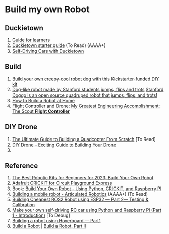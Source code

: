 # Build my own Robot

## Duckietown

1. [Guide for learners](https://www.duckietown.org/guides/start-learning)
2. [Duckietown starter guide](https://www.duckietown.org/get-started) (To Read) (AAAA+)
3. [Self-Driving Cars with Duckietown](https://vimeo.com/showcase/8807247)

## Build 
1. [Build your own creepy-cool robot dog with this Kickstarter-funded DIY kit](https://mashable.com/deals/may-15-petoi-bittle)
2. [Dog-like robot made by Stanford students jumps, flips and trots](https://news.stanford.edu/2019/05/20/dog-like-robot-jumps-flips-trots/) [Stanford Doggo is an open source quadruped robot that jumps, flips, and trots!](https://github.com/Nate711/StanfordDoggoProject)
3. [How to Build a Robot at Home](https://www.wikihow.com/Build-a-Robot-at-Home)
4. Flight Controller and Drone: [My Greatest Engineering Accomplishment: The Scout **Flight Controller**](https://timhanewich.medium.com/my-greatest-engineering-accomplishment-the-scout-flight-controller-d8937fb45b24)


## DIY Drone
1. [The Ultimate Guide to Building a Quadcopter From Scratch](https://www.instructables.com/The-Ultimate-Guide-to-Building-a-Quadcopter-From-S/) [To Read]
2. [DIY Drone – Exciting Guide to Building Your Drone](https://vayuyaan.com/blog/diy-drone-exciting-guide-to-building-your-drone/)
3. 

## Reference
1. [The Best Robotic Kits for Beginners for 2023: Build Your Own Robot](https://www.pakronics.com.au/blogs/news/the-best-robotic-kits-for-beginners-for-2023-build-your-own-robot)
2. [Adafruit CRICKIT for Circuit Playground Express](https://www.adafruit.com/product/3093)
3. Book: [Build Your Own Robot - Using Python, CRICKIT, and Raspberry PI](https://www.manning.com/books/build-your-own-robot)
4. [Building a mobile robot - Articulated Robotics](https://www.youtube.com/playlist?list=PLunhqkrRNRhYAffV8JDiFOatQXuU-NnxT) (AAAA+) (To Read)
5. [Building Cheapest ROS2 Robot using ESP32 — Part 2— Testing & Calibration](https://robofoundry.medium.com/building-cheapest-ros2-robot-using-esp32-part-2-testing-calibration-3f2c6af55698)
6. [Make your own self-driving RC car using Python and Raspberry Pi (Part 1 - Introduction)](https://medium.com/@zaid.killam/make-your-own-self-driving-rc-car-using-python-and-raspberry-pi-part-1-introduction-188ac7a2e023) [To Debug]
7. [Building a robot using Hoverboard — Part1](https://robofoundry.medium.com/building-a-robot-using-hoverboard-part1-26e1b20b2b28)
8. [Build a Robot](https://medium.com/@TomPJacobs/build-a-robot-9fc864318622) | [Build a Robot, Part II
](https://medium.com/@TomPJacobs/build-a-robot-part-ii-dfd7fef49c1a)

